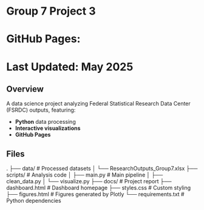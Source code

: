 # Group 7 Project 3
# GitHub Pages: 
# Last Updated: May 2025 

## Overview
A data science project analyzing Federal Statistical Research Data Center (FSRDC) outputs, featuring:  
- **Python** data processing
- **Interactive visualizations** 
- **GitHub Pages**

## Files
.
├── data/ # Processed datasets
│ └── ResearchOutputs_Group7.xlsx
├── scripts/ # Analysis code
│ ├── main.py # Main pipeline
│ ├── clean_data.py
│ └── visualize.py
├── docs/ # Project report
├── dashboard.html # Dashboard homepage
├── styles.css # Custom styling
├── figures.html # Figures generated by Plotly
└── requirements.txt # Python dependencies